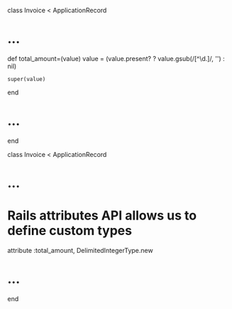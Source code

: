 
class Invoice < ApplicationRecord
  # ...

  def total_amount=(value)
    value = (value.present? ? value.gsub(/[^\d.]/, '') : nil)

    super(value)
  end

  # ...
end

class Invoice < ApplicationRecord
  # ...

  # Rails attributes API allows us to define custom types
  attribute :total_amount, DelimitedIntegerType.new

  # ...
end